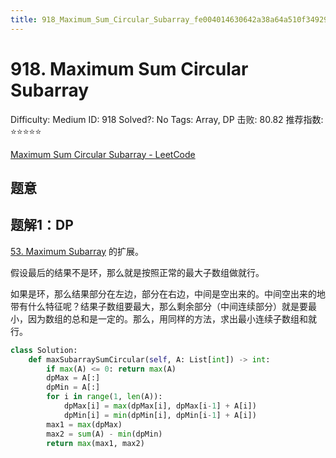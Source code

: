 ```yaml
---
title: 918_Maximum_Sum_Circular_Subarray_fe004014630642a38a64a510f3492995
---
```


# 918. Maximum Sum Circular Subarray

Difficulty: Medium
ID: 918
Solved?: No
Tags: Array, DP
击败: 80.82
推荐指数: ⭐⭐⭐⭐⭐

[Maximum Sum Circular Subarray - LeetCode](https://leetcode.com/problems/maximum-sum-circular-subarray/)

## 题意

## 题解1：DP

[53. Maximum Subarray](53%20Maximum%20Subarray%20896fb9b2c64141fca10942324b22c006.md) 的扩展。

假设最后的结果不是环，那么就是按照正常的最大子数组做就行。

如果是环，那么结果部分在左边，部分在右边，中间是空出来的。中间空出来的地带有什么特征呢？结果子数组要最大，那么剩余部分（中间连续部分）就是要最小，因为数组的总和是一定的。那么，用同样的方法，求出最小连续子数组和就行。

```python
class Solution:
    def maxSubarraySumCircular(self, A: List[int]) -> int:
        if max(A) <= 0: return max(A)
        dpMax = A[:]
        dpMin = A[:]
        for i in range(1, len(A)):
            dpMax[i] = max(dpMax[i], dpMax[i-1] + A[i])
            dpMin[i] = min(dpMin[i], dpMin[i-1] + A[i])
        max1 = max(dpMax)
        max2 = sum(A) - min(dpMin)
        return max(max1, max2)
```